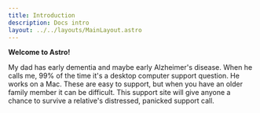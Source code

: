 ```yaml
---
title: Introduction
description: Docs intro
layout: ../../layouts/MainLayout.astro
---
```


**Welcome to Astro!**

My dad has early dementia and maybe early Alzheimer's disease. When he calls me, 99% of the time it's a desktop computer support question. He works on a Mac. These are easy to support, but when you have an older family member it can be difficult. This support site will give anyone a chance to survive a relative's distressed, panicked support call.